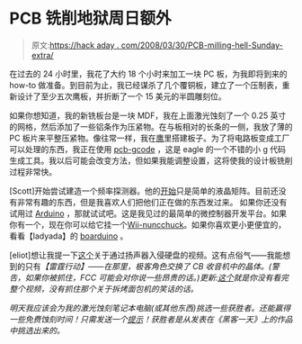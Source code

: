 # PCB 铣削地狱周日额外

> 原文:[https://hack aday . com/2008/03/30/PCB-milling-hell-Sunday-extra/](https://hackaday.com/2008/03/30/pcb-milling-hell-sunday-extra/)

在过去的 24 小时里，我花了大约 18 个小时来加工一块 PC 板，为我即将到来的 how-to 做准备。到目前为止，我已经谋杀了几个覆铜板，建立了一个压制表，重新设计了至少五次鹰板，并折断了一个 15 美元的半圆雕刻位。

如果你想知道，我的新铣板台是一块 MDF，我在上面激光蚀刻了一个 0.25 英寸的网格，然后添加了一些铝条作为压紧物。在与板相对的长条的一侧，我放了薄的 PC 板片来平整压紧物。像往常一样，我在[鹰](http://www.cadsoftusa.com/)里搭建板子。为了将电路板变成工厂可以处理的东西，我正在使用 [pcb-gcode](http://www.brusselsprout.org/PCB-Routing/) ，这是 eagle 的一个不错的小 g 代码生成工具。我以后可能会改变方法，但如果我能调整设置，这将使我的设计板铣削过程非常快。

[Scott]开始尝试建造一个频率探测器。他的[开始](http://hackeverything.wordpress.com/2008/03/31/diy-rc-frequency-checker-part-1/)只是简单的液晶矩阵。目前还没有非常有趣的东西，但是我喜欢人们把他们正在做的东西发过来。
如果你还没有试用过 [Arduino](http://www.arduino.cc/) ，那就试试吧。这是我见过的最简单的微控制器开发平台。如果你有一个，现在你可以给它挂一个[Wii-nuncchuck](http://todbot.com/blog/2008/02/18/wiichuck-wii-nunchuck-adapter-available/#more-224)。如果你喜欢更小更便宜的，看看【ladyada】的 [boarduino](http://www.ladyada.net/make/boarduino/) 。

[eliot]想让我提一下[这个](http://fffff.at/hacking-drive-through-speakers)关于通过扬声器入侵硬盘的视频。这有点俗气——我能想到的只有[](http://www.imdb.com/title/tt0090169/)*【雷霆行动】——在那里，极客角色交换了 CB 收音机中的晶体。(警告，如果你被抓住，FCC 可能会对你说一些昂贵的话。)更新:[这个](http://www.notla.com/archives/2008/03/sacrificial-toasters/)就是你没有看完整个视频，没有抓住那个关于拆烤面包机的笑话的话。*

 *明天我应该会为我的激光蚀刻笔记本电脑(或其他东西)挑选一些获胜者。还能赢得一些免费蚀刻时间！只需发送一个[提示](http://hackaday.com/tips)！获胜者是从发表在《黑客一天》上的作品中挑选出来的。*
